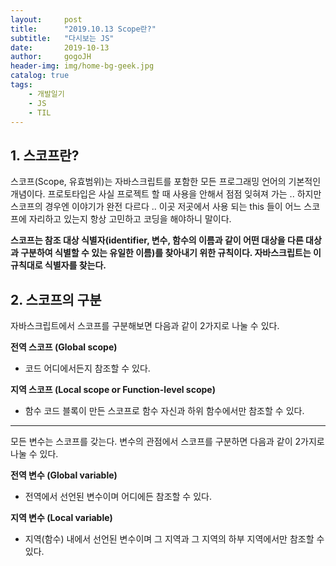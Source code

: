 ```yaml
---
layout:     post
title:      "2019.10.13 Scope란?"
subtitle:   "다시보는 JS"
date:       2019-10-13
author:     gogoJH
header-img: img/home-bg-geek.jpg
catalog: true
tags:
    - 개발일기
    - JS
    - TIL
---
```

## 1. 스코프란?
스코프(Scope, 유효범위)는 자바스크립트를 포함한 모든 프로그래밍 언어의 기본적인 개념이다.
프로토타입은 사실 프로젝트 할 때 사용을 안해서 점점 잊혀져 가는 ..
하지만 스코프의 경우엔 이야기가 완전 다르다 .. 이곳 저곳에서 사용 되는 this 들이 어느 스코프에 자리하고 있는지 항상 고민하고 코딩을 해야하니 말이다.

**스코프는 참조 대상 식별자(identifier, 변수, 함수의 이름과 같이 어떤 대상을 다른 대상과 구분하여 식별할 수 있는 유일한 이름)를 찾아내기 위한 규칙이다. 자바스크립트는 이 규칙대로 식별자를 찾는다.**

## 2. 스코프의 구분

자바스크립트에서 스코프를 구분해보면 다음과 같이 2가지로 나눌 수 있다.

**전역 스코프 (Global scope)**

- 코드 어디에서든지 참조할 수 있다.

**지역 스코프 (Local scope or Function-level scope)**

- 함수 코드 블록이 만든 스코프로 함수 자신과 하위 함수에서만 참조할 수 있다.
---

모든 변수는 스코프를 갖는다. 변수의 관점에서 스코프를 구분하면 다음과 같이 2가지로 나눌 수 있다.

**전역 변수 (Global variable)**

- 전역에서 선언된 변수이며 어디에든 참조할 수 있다.

**지역 변수 (Local variable)**

- 지역(함수) 내에서 선언된 변수이며 그 지역과 그 지역의 하부 지역에서만 참조할 수 있다.
<!--stackedit_data:
eyJoaXN0b3J5IjpbLTExMjc3ODAyNTFdfQ==
-->